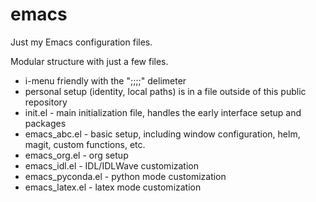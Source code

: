 # emacs
Just my Emacs configuration files.

Modular structure with just a few files. 
- i-menu friendly with the ";;;;" delimeter
- personal setup (identity, local paths) is in a file outside of this public repository
- init.el - main initialization file, handles the early interface setup and packages
- emacs_abc.el - basic setup, including window configuration, helm, magit, custom functions, etc.
- emacs_org.el - org setup
- emacs_idl.el - IDL/IDLWave customization
- emacs_pyconda.el - python mode customization
- emacs_latex.el - latex mode customization



